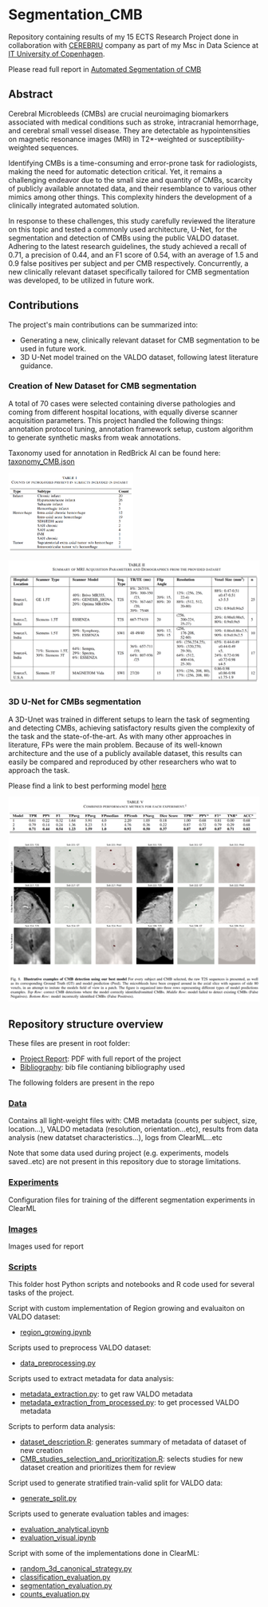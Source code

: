 # Segmentation_CMB

Repository containing results of my 15 ECTS Research Project done in collaboration with [CEREBRIU](https://cerebriu.com/) company as part of my Msc in Data Science at [IT University of Copenhagen](https://en.itu.dk/). 

Please read full report in [Automated Segmentation of CMB](JorgedelPozoLerida_ResearchProject_AutomatedSegmentationofCMB.pdf)

## Abstract
Cerebral Microbleeds (CMBs) are crucial neuroimaging biomarkers associated with medical conditions such as stroke, intracranial hemorrhage, and cerebral small vessel disease. They are detectable as hypointensities on magnetic resonance images (MRI) in T2*-weighted or susceptibility-weighted sequences. 

Identifying CMBs is a time-consuming and error-prone task for radiologists, making the need for automatic detection critical. Yet, it remains a challenging endeavor due to the small size and quantity of CMBs, scarcity of publicly available annotated data, and their resemblance to various other mimics among other things. This complexity hinders the development of a clinically integrated automated solution. 

In response to these challenges, this study carefully reviewed the literature on this topic and tested a commonly used architecture, U-Net, for the segmentation and detection of CMBs using the public VALDO dataset. Adhering to the latest research guidelines, the study achieved a recall of 0.71, a precision of 0.44, and an F1 score of 0.54, with an average of 1.5 and 0.9 false positives per subject and per CMB respectively. Concurrently, a new clinically relevant dataset specifically tailored for CMB segmentation was developed, to be utilized in future work.

## Contributions
The project's main contributions can be summarized into:
* Generating a new, clinically relevant dataset for CMB
segmentation to be used in future work.
* 3D U-Net model trained on the VALDO dataset, following latest literature guidance.


### Creation of New Dataset for CMB segmentation
A total of 70 cases were selected containing diverse pathologies and coming from different hospital locations, with equally diverse scanner acquisition parameters. This project handled the following things: annotation protocol tuning, annotation framework setup, custom algorithm to generate synthetic masks from weak annotations. 

Taxonomy used for annotation in RedBrick AI can be found here: [taxonomy_CMB.json](data/taxonomy_CMB.json) 


[<img src="img/table1.png" width="250"/>](img/table1.png)

![](img/table2.png)


### 3D U-Net for CMBs segmentation   

A 3D-Unet was trained in different setups to learn the task of segmenting and detecting CMBs, achieving satisfactory results given the complexity of the task and the state-of-the-art. As with many other approaches in literature, FPs were the main problem. Because of its well-known architecture and the use of a publicly available dataset, this results can easily be compared and reproduced by other researchers who wat to approach the task.

Please find a link to best performing model [here](https://drive.google.com/file/d/1umbCrlPZDpJcdJxVQXsXap9nWH_F9pQG/view?usp=sharing)

![](img/table5.png)
![](img/figure8.png)


## Repository structure overview

These files are present in root folder:
* [Project Report](JorgedelPozoLerida_ResearchProject_AutomatedSegmentationofCMB.pdf): PDF with full report of the project
* [Bibliography](bibliography.bib): bib file contianing bibliography used

The following folders are present in the repo

### [Data](data/)
Contains all light-weight files with: CMB metadata 
(counts per subject, size, location...), VALDO metadata (resolution, orientation...etc),
results from data analysis (new datatset characteristics...), logs from ClearML...etc


Note that some data used during project (e.g. experiments, models saved..etc) 
are not present in this repository due to storage limitations. 

### [Experiments](experiments/)
Configuration files for training of the different segmentation experiments in ClearML


### [Images](img/)
Images used for report


### [Scripts](scripts/)
This folder host Python scripts and notebooks and R code used for several tasks
of the project.


Script with custom implementation of Region growing and evaluaiton on VALDO dataset:
* [region_growing.ipynb](scripts/region_growing.ipynb)

Scripts used to preprocess VALDO dataset:
* [data_preprocessing.py](scripts/data_preprocessing.py)

Scripts used to extract metadata for data analysis:
* [metadata_extraction.py](scripts/metadata_extraction.py): to get raw VALDO metadata
* [metadata_extraction_from_processed.py](scripts/metadata_extraction_from_processed.py):  to get processed VALDO metadata

Scripts to perform data analysis:
* [dataset_description.R](scripts/dataset_description.R): generates summary of metadata of dataset of new creation
* [CMB_studies_selection_and_prioritization.R](scripts/CMB_studies_selection_and_prioritization.R): selects studies for new dataset creation and prioritizes them for review

Script used to generate stratified train-valid split for VALDO data:
* [generate_split.py](scripts/generate_split.py)

Scripts used to generate evaluation tables and images:
* [evaluation_analytical.ipynb](scripts/evaluation_analytical.ipynb)
* [evaluation_visual.ipynb](scripts/evaluation_visual.ipynb)

Script with some of the implementations done in ClearML:
* [random_3d_canonical_strategy.py](scripts/random_3d_canonical_strategy.py)
* [classification_evaluation.py](scripts/classification_evaluation.py) 
* [segmentation_evaluation.py](scripts/segmentation_evaluation.py) 
* [counts_evaluation.py](scripts/counts_evaluation.py)
